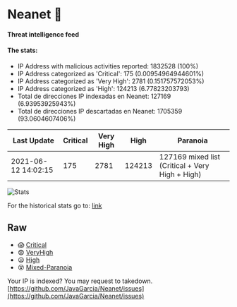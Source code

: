# Neanet :hocho:
#### Threat intelligence feed
#### The stats:

- IP Address with malicious activities reported: 1832528 (100%)
- IP Address categorized as 'Critical':  175 (0.00954964944601%)
- IP Address categorized as 'Very High':  2781 (0.151757572053%)
- IP Address categorized as 'High':  124213 (6.77823203793)
- Total de direcciones IP indexadas en Neanet:  127169 (6.93953925943%)
- Total de direcciones IP descartadas en Neanet:  1705359 (93.0604607406%)

| Last Update | Critical | Very High | High | Paranoia |
| --- | --- | --- | --- | --- |
| 2021-06-12 14:02:15 | 175 | 2781 | 124213 | 127169 mixed list (Critical + Very High + High)|

![Stats](https://docs.google.com/spreadsheets/d/e/2PACX-1vSnaNMIXVabIpDJjufMlzH7poXnshF3mgd8Is1g9ytUEzVsP5my4Trn8f-xkoLLQ38xpL3HtmUexLo6/pubchart?oid=501124687&format=image)

For the historical stats go to: [link](/stats.csv)
## Raw
- :scream: [Critical](https://raw.githubusercontent.com/JavaGarcia/Neanet/master/blacklists/neanet_critical.txt)
- :fearful: [VeryHigh](https://raw.githubusercontent.com/JavaGarcia/Neanet/master/blacklists/neanet_veryHigh.txtt)
- :frowning: [High](https://raw.githubusercontent.com/JavaGarcia/Neanet/master/blacklists/neanet_high.txt)
- :dizzy_face: [Mixed-Paranoia](https://raw.githubusercontent.com/JavaGarcia/Neanet/master/blacklists/neanet_all.txt)


Your IP is indexed? You may request to takedown. [https://github.com/JavaGarcia/Neanet/issues](https://github.com/JavaGarcia/Neanet/issues)

































































































































































































































































































































































































































































































































































































































































































































































































































































































































































































































































































































































































































































































































































































































































































































































































































































































































































































































































































































































































































































































































































































































































































































































































































































































































































































































































































































































































































































































































































































































































































































































































































































































































































































































































































































































































































































































































































































































































































































































































































































































































































































































































































































































































































































































































































































































































































































































































































































































































































































































































































































































































































































































































































































































































































































































































































































































































































































































































































































































































































































































































































































































































































































































































































































































































































































































































































































































































































































































































































































































































































































































